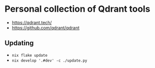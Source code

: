# Personal collection of Qdrant tools

- <https://qdrant.tech/>
- <https://github.com/qdrant/qdrant>

## Updating

- `nix flake update`
- `nix develop '.#dev' -c ./update.py`
